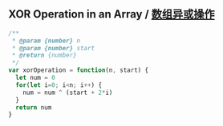 ## XOR Operation in an Array / [数组异或操作](https://leetcode-cn.com/problems/xor-operation-in-an-array/)

```js
/**
 * @param {number} n
 * @param {number} start
 * @return {number}
 */
var xorOperation = function(n, start) {
  let num = 0
  for(let i=0; i<n; i++) {
    num = num ^ (start + 2*i)
  }
  return num
}
```